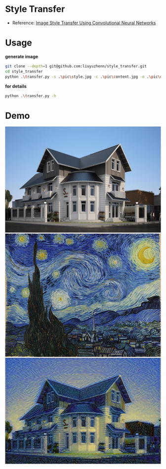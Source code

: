 # Style Transfer
- Reference: [Image Style Transfer Using Convolutional Neural Networks
](https://www.cv-foundation.org/openaccess/content_cvpr_2016/papers/Gatys_Image_Style_Transfer_CVPR_2016_paper.pdf)

# Usage
**generate image**
```sh
git clone --depth=1 git@github.com:liuyuzhenn/style_transfer.git
cd style_transfer
python .\transfer.py -s .\pic\style.jpg -c .\pic\content.jpg -o .\pic\out.jpg
```

**for details**
```sh
python .\transfer.py -h
```

# Demo
<div align=center>
<img src="https://github.com/liuyuzhenn/style_transfer/blob/master/pic/content.jpg" >
</div>

<div align=center>
<img src="https://github.com/liuyuzhenn/style_transfer/blob/master/pic/style.jpg">
</div>

<div align=center>
<img src="https://github.com/liuyuzhenn/style_transfer/blob/master/pic/out.jpg">
</div>